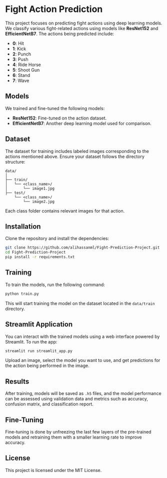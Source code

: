 # Fight Action Prediction

This project focuses on predicting fight actions using deep learning models. We classify various fight-related actions using models like **ResNet152** and **EfficientNetB7**. The actions being predicted include:

- **0**: Hit
- **1**: Kick
- **2**: Punch
- **3**: Push
- **4**: Ride Horse
- **5**: Shoot Gun
- **6**: Stand
- **7**: Wave

## Models
We trained and fine-tuned the following models:
- **ResNet152**: Fine-tuned on the action dataset.
- **EfficientNetB7**: Another deep learning model used for comparison.

## Dataset
The dataset for training includes labeled images corresponding to the actions mentioned above. Ensure your dataset follows the directory structure:

```
data/
│
├── train/
│   └── <class_name>/
│       └── image1.jpg
├── test/
    └── <class_name>/
        └── image2.jpg
```

Each class folder contains relevant images for that action.

## Installation

Clone the repository and install the dependencies:

```bash
git clone https://github.com/alihassanml/Fight-Prediction-Project.git
cd Fight-Prediction-Project
pip install -r requirements.txt
```

## Training

To train the models, run the following command:

```bash
python train.py
```

This will start training the model on the dataset located in the `data/train` directory.

## Streamlit Application

You can interact with the trained models using a web interface powered by Streamlit. To run the app:

```bash
streamlit run streamlit_app.py
```

Upload an image, select the model you want to use, and get predictions for the action being performed in the image.

## Results

After training, models will be saved as `.h5` files, and the model performance can be assessed using validation data and metrics such as accuracy, confusion matrix, and classification report.

## Fine-Tuning

Fine-tuning is done by unfreezing the last few layers of the pre-trained models and retraining them with a smaller learning rate to improve accuracy.

## License

This project is licensed under the MIT License.
